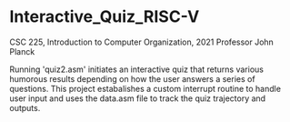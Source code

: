 # Interactive_Quiz_RISC-V
CSC 225, Introduction to Computer Organization, 2021
Professor John Planck

Running 'quiz2.asm' initiates an interactive quiz that returns various humorous results depending on how the user answers a series of questions.
This project estabalishes a custom interrupt routine to handle user input and uses the data.asm file to track the quiz trajectory and outputs.
